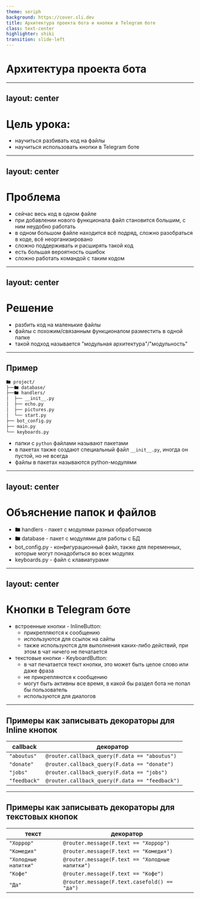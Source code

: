 ```yaml
---
theme: seriph
background: https://cover.sli.dev
title: Архитектура проекта бота и кнопки в Telegram боте
class: text-center
highlighter: shiki
transition: slide-left
---
```


# Архитектура проекта бота

---
layout: center
--- 

# Цель урока:
 
<v-clicks>

- научиться разбивать код на файлы
- научиться использовать кнопки в Telegram боте

</v-clicks>

---
layout: center
---

# Проблема

<v-clicks>

- сейчас весь код в одном файле
- при добавлении нового функционала файл становится большим, с ним неудобно работать
- в одном большом файле находится всё подряд, сложно разобраться в коде, всё неорганизировано
- сложно поддерживать и расширять такой код
- есть большая вероятность ошибок
- сложно работать командой с таким кодом

</v-clicks>

---
layout: center
---

# Решение

<v-clicks>

- разбить код на маленькие файлы
- файлы с похожим/связанным функционалом разместить в одной папке
- такой подход называется "модульная архитектура"/"модульность"

</v-clicks>


---

## Пример

```bash
🖿 project/
├──🖿 database/
├──🖿 handlers/
│  ├── __init__.py
│  ├── echo.py
│  ├── pictures.py
│  └── start.py
├── bot_config.py
├── main.py
└── keyboards.py
```

<v-clicks>

- папки с `python` файлами называют пакетами
- в пакетах также создают специальный файл `__init__.py`, иногда он пустой, но не всегда
- файлы в пакетах называются python-модулями

</v-clicks>

---
layout: center
---

# Объяснение папок и файлов

<ul>
  <li v-click>🖿 handlers - пакет с модулями разных обработчиков</li>
  <li v-click>🖿 database - пакет с модулями для работы с БД</li>
  <li v-click>bot_config.py - конфигурационный файл, также для переменных, которые могут понадобиться во всех модулях</li>
  <li v-click>keyboards.py - файл с клавиатурами</li>
</ul>

---
layout: center
---

# Кнопки в Telegram боте


<ul>
  <li v-click="1">встроенные кнопки - InlineButton:
    <ul>
      <li v-click="2">прикрепляются к сообщению</li>
      <li v-click="3">используются для ссылок на сайты</li>
      <li v-click="4">также используются для выполнения каких-либо действий, при этом в чат ничего не печатается</li>
    </ul>
  </li>
  <li v-click="5">текстовые кнопки - KeyboardButton:
    <ul>
      <li v-click="6">в чат печатается текст кнопки, это может быть целое слово или даже фраза</li>
      <li v-click="7">не прикрепляются к сообщению</li>
      <li v-click="8">могут быть активны все время, в какой бы раздел бота не попал бы пользователь</li>
      <li v-click="9">используются для диалогов</li>
    </ul>
  </li>
</ul>

---

## Примеры как записывать декораторы для Inline кнопок

|  callback   |  декоратор   |
| --- | --- |
| `"aboutus"` | `@router.callback_query(F.data == "aboutus")` |
| `"donate"` | `@router.callback_query(F.data == "donate")` |
| `"jobs"` | `@router.callback_query(F.data == "jobs")` |
| `"feedback"` | `@router.callback_query(F.data == "feedback")` |

---

## Примеры как записывать декораторы для текстовых кнопок

| текст    |  декоратор   |
| --- | --- |
| `"Хоррор"` | `@router.message(F.text == "Хоррор")` |
| `"Комедия"` | `@router.message(F.text == "Комедия")` |
| `"Холодные напитки"` | `@router.message(F.text == "Холодные напитки")` |
| `"Кофе"` | `@router.message(F.text == "Кофе")` |
| `"Да"` | `@router.message(F.text.casefold() == "да")` |

<!-- ---

## Вопросы для повторения
модульная архитектура 
что такое роутер
как сделать, чтобы все обработчики в каком-либо модуле работали
как отправлять картинки в Aiogram 3
для чего удобны подсказки типов в Python
какой тип у параметра message(сообщение) в функциях обработчиках
как создать кнопку, при нажатии на которую можно будет перейти на какой-либо сайт
как создать кнопку, при нажатии на которую в чате с ботом напечатается целое слово или фраза
как написать декоратор для обработчика Inline кнопки, у которой выставлен callback_data="info"
как написать декоратор для обработчика Reply кнопки, у которой выставлен text="Десерты"
как написать декоратор для обработчика текстового сообщения с текстом "привет"

<Questions
  :questions="[
    {
      q: 'Что такое модульная архитектура?',
      a: [
        'это разбиение кода на отдельные модули по фунциональности'
      ]
    },
  ]"
/> -->

